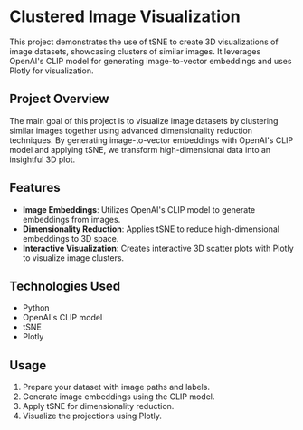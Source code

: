 # Clustered Image Visualization

This project demonstrates the use of tSNE to create 3D visualizations of image datasets, showcasing clusters of similar images. It leverages OpenAI's CLIP model for generating image-to-vector embeddings and uses Plotly for visualization.

## Project Overview

The main goal of this project is to visualize image datasets by clustering similar images together using advanced dimensionality reduction techniques. By generating image-to-vector embeddings with OpenAI's CLIP model and applying tSNE, we transform high-dimensional data into an insightful 3D plot.

## Features

- **Image Embeddings**: Utilizes OpenAI's CLIP model to generate embeddings from images.
- **Dimensionality Reduction**: Applies tSNE to reduce high-dimensional embeddings to 3D space.
- **Interactive Visualization**: Creates interactive 3D scatter plots with Plotly to visualize image clusters.

## Technologies Used

- Python
- OpenAI's CLIP model
- tSNE
- Plotly

## Usage

1. Prepare your dataset with image paths and labels.
2. Generate image embeddings using the CLIP model.
3. Apply tSNE for dimensionality reduction.
4. Visualize the projections using Plotly.

